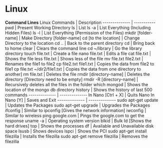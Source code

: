 # Linux #

**Command Lines**
Linux Commands | Description
-------------- | -----------
pwd | Present Working Directory
ls | List
ls -a | List Everything (Including Hidden Files)
ls -l | List Everything (Permission of the Files)
mkdir [folder-name] | Make Directory [folder-name]
cd [to the location] | Change Directory to the location
cd .. | Back to the parent directory
cd | Bring back to home
clear | Clears the command line
cd ~/library | Go the library directory
touch file.txt | Create a file
nano file.txt | Edits a file
cat file.txt | Shows the file
less file.txt | Shows less of the file
mv file.txt file2.txt | Renames the file1 to file2
cp file2.txt  file1.txt | Copies the data from file2 to file1
cp file.txt ~/dir2/file1.txt | Copies the data from one directory to another]
rm file.txt | Deletes the file
rmdir [directory-name] | Deletes the directory [Directory need to be empty]
rmdir -R [directory-name] | Recursively deletes all the files in the folder
which mongod | Shows the location of the mongo db directory
history | Shows the history of last 500 commands
-------------- | --------------
In Nano [Ctrl + X] | Quits Nano
In Nano [Y] | Saves and Exit
-------------- | --------------
sudo apt-get update | Updates the Packages
sudo apt-get upgrade | Upgrades the Packages
ifconfig | Similar to ipconfig [Gives the network information]
iwconfig | Similar to wireless
ping google.com | Pings the google.com to get the response
uname -a | Operating system version
blkid | Bulk Id [Shows the hard drives]
top | Shows the processes
df | Available and Unavailable disk space
lsusb | Shows devices
lspci | Shows the PCI 
sudo apt-get install filezilla | Installs the filezilla
sudo apt-get remove filezilla | Removes the filezilla

